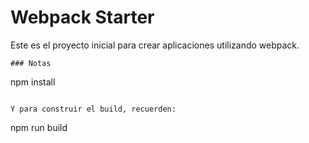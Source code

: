 # Webpack Starter

Este es el proyecto inicial para crear aplicaciones utilizando webpack.
````
### Notas
`````

npm install
````

Y para construir el build, recuerden:
`````
npm run build